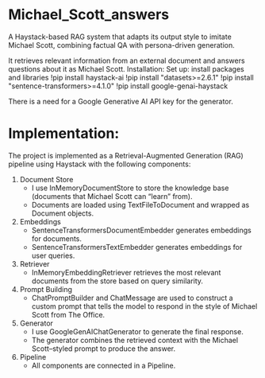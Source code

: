 # Michael_Scott_answers
A Haystack-based RAG system that adapts its output style to imitate Michael Scott, combining factual QA with persona-driven generation.

It retrieves relevant information from an external document and answers questions about it as Michael Scott.
Installation:
Set up: install packages and libraries
!pip install haystack-ai
!pip install "datasets>=2.6.1"
!pip install "sentence-transformers>=4.1.0"
!pip install google-genai-haystack
 
There is a need for a Google Generative AI API key for the generator.
 
 # Implementation:
  The project is implemented as a Retrieval-Augmented Generation (RAG) pipeline using Haystack with the following components:
 
 1. Document Store
     - I use InMemoryDocumentStore to store the knowledge base (documents that Michael Scott can “learn” from).
     - Documents are loaded using TextFileToDocument and wrapped as Document objects.
3. Embeddings
     - SentenceTransformersDocumentEmbedder generates embeddings for documents.
     - SentenceTransformersTextEmbedder generates embeddings for user queries.
3. Retriever
     - InMemoryEmbeddingRetriever retrieves the most relevant documents from the store based on query similarity.
3. Prompt Building
     - ChatPromptBuilder and ChatMessage are used to construct a custom prompt that tells the model to respond in the style of Michael Scott from The Office.
5. Generator
     - I use GoogleGenAIChatGenerator to generate the final response.
     - The generator combines the retrieved context with the Michael Scott–styled prompt to produce the answer.
5. Pipeline
     - All components are connected in a Pipeline.
